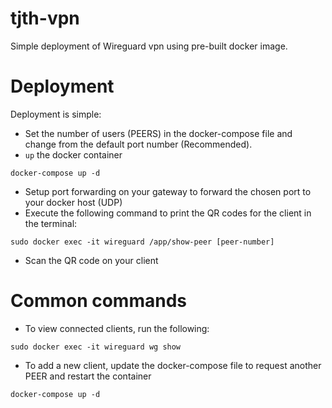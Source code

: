 # tjth-vpn
Simple deployment of Wireguard vpn using pre-built docker image. 

# Deployment

Deployment is simple:

* Set the number of users (PEERS) in the docker-compose file and change from the default port number (Recommended).
* `up` the docker container
```
docker-compose up -d
```
* Setup port forwarding on your gateway to forward the chosen port to your docker host (UDP)
* Execute the following command to print the QR codes for the client in the terminal:

```
sudo docker exec -it wireguard /app/show-peer [peer-number]
```

* Scan the QR code on your client

# Common commands

* To view connected clients, run the following:

```
sudo docker exec -it wireguard wg show
```

* To add a new client, update the docker-compose file to request another PEER and restart the container

```
docker-compose up -d
```